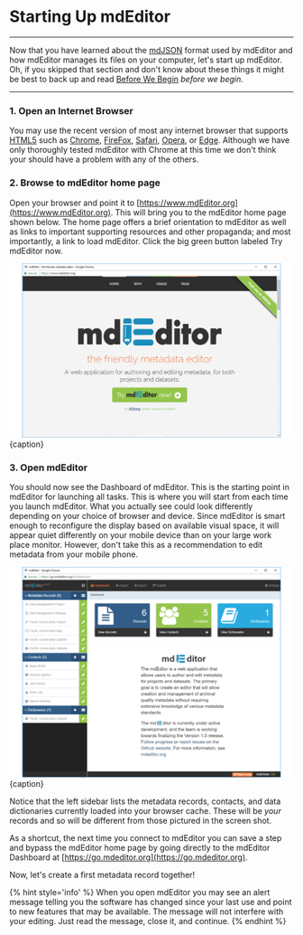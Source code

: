 # Starting Up mdEditor

---

Now that you have learned about the [mdJSON](https://mdtools.adiwg.org) format used by mdEditor and how mdEditor manages its files on your computer, let's start up mdEditor. Oh, if you skipped that section and don't know about these things it might be best to back up and read [Before We Begin](before-we-begin.md) _before we begin_.

---

### 1. Open an Internet Browser

You may use the recent version of most any internet browser that supports [HTML5](https://developer.mozilla.org/en-US/docs/Web/Guide/HTML/HTML5) such as [Chrome](https://www.google.com/chrome/), [FireFox](https://www.mozilla.org/en-US/firefox/), [Safari](https://www.apple.com/safari/), [Opera](https://www.opera.com/), or [Edge](https://www.microsoft.com/en-us/windows/microsoft-edge).  Although we have only thoroughly tested mdEditor with Chrome at this time we don't think your should have a problem with any of the others.

### 2. Browse to mdEditor home page

Open your browser and point it to [https://www.mdEditor.org](https://www.mdEditor.org). This will bring you to the mdEditor home page shown below. The home page offers a brief orientation to mdEditor as well as links to important supporting resources and other propaganda; and most importantly, a link to load mdEditor.  Click the big green button labeled <span class="btn btn-success">Try mdEditor now</span>.

![The mdEditor homepage.](/assets/get-started/homepage.png){caption}

### 3. Open mdEditor

You should now see the Dashboard of mdEditor.  This is the starting point in mdEditor for launching all tasks.  This is where you will start from each time you launch mdEditor.  What you actually see could look differently depending on your choice of browser and device.  Since mdEditor is smart enough to reconfigure the display based on available visual space, it will appear quiet differently on your mobile device than on your large work place monitor.  However, don't take this as a recommendation to edit metadata from your mobile phone.

![The dashboard view.](/assets/get-started/dashboard.png){caption}

Notice that the left sidebar lists the metadata records, contacts, and data dictionaries currently loaded into your browser cache.  These will be _your_ records and so will be different from those pictured in the screen shot.

As a shortcut, the next time you connect to mdEditor you can save a step and bypass the mdEditor home page by going directly to the mdEditor Dashboard at [https://go.mdeditor.org](https://go.mdeditor.org).

Now, let's create a first metadata record together!

{% hint style='info' %}
When you open mdEditor you may see an alert message telling you the software has changed since your last use and point to new features that may be available.  The message will not interfere with your editing.  Just read the message, close it, and continue.
{% endhint %}
